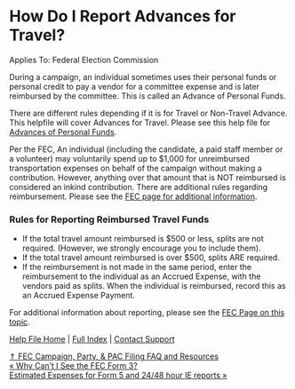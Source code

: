  How Do I Report Advances for Travel?
==========

Applies To: Federal Election Commission

During a campaign, an individual sometimes uses their personal funds or personal credit to pay a vendor for a committee expense and is later reimbursed by the committee. This is called an Advance of Personal Funds.

There are different rules depending if it is for Travel or Non-Travel Advance. This helpfile will cover Advances for Travel. Please see this help file for [Advances of Personal Funds](https://ispolitical.com/how-do-i-enter-an-advance-of-personal-funds-for-fec-reporting/).

Per the FEC, An individual (including the candidate, a paid staff member or a volunteer) may voluntarily spend up to $1,000 for unreimbursed transportation expenses on behalf of the campaign without making a contribution. However, anything over that amount that is NOT reimbursed is considered an inkind contribution. There are additional rules regarding reimbursement. Please see the [FEC page for additional information](https://www.fec.gov/help-candidates-and-committees/candidate-taking-receipts/travel/).

### Rules for Reporting Reimbursed Travel Funds ###

* If the total travel amount reimbursed is $500 or less, splits are not required. (However, we strongly encourage you to include them).
* If the total travel amount reimbursed is over $500, splits ARE required.
* If the reimbursement is not made in the same period, enter the reimbursement to the individual as an Accrued Expense, with the vendors paid as splits. When the individual is reimbursed, record this as an Accrued Expense Payment.

For additional information about reporting, please see the [FEC Page on this topic](https://www.fec.gov/help-candidates-and-committees/filing-reports/travel-reimbursements/).

[Help File Home](/help/) | [Full Index](/Help-File-Directory/) | [Contact Support](mailto:support@ISPolitical.com)

[⇑ FEC Campaign, Party, & PAC Filing FAQ and Resources](/FEC-Campaign-Party-PAC-Filing-FAQ-and-Resources)  
[« Why Can’t I See the FEC Form 3?](/Why-Can-t-I-see-the-FEC-Form)  
[Estimated Expenses for Form 5 and 24/48 hour IE reports »](/Estimated-Expenses-for-Form-and-hour-IE-reports)